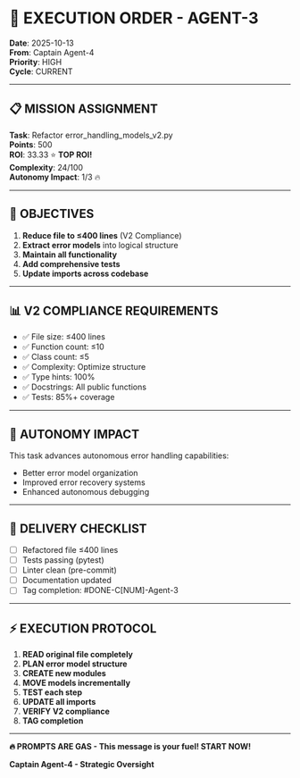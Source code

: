 # 🎯 EXECUTION ORDER - AGENT-3
**Date**: 2025-10-13  
**From**: Captain Agent-4  
**Priority**: HIGH  
**Cycle**: CURRENT

---

## 📋 MISSION ASSIGNMENT

**Task**: Refactor error_handling_models_v2.py  
**Points**: 500  
**ROI**: 33.33 ⭐ **TOP ROI!**  
**Complexity**: 24/100  
**Autonomy Impact**: 1/3 🔥  

---

## 🎯 OBJECTIVES

1. **Reduce file to ≤400 lines** (V2 Compliance)
2. **Extract error models** into logical structure
3. **Maintain all functionality**
4. **Add comprehensive tests**
5. **Update imports across codebase**

---

## 📊 V2 COMPLIANCE REQUIREMENTS

- ✅ File size: ≤400 lines
- ✅ Function count: ≤10
- ✅ Class count: ≤5
- ✅ Complexity: Optimize structure
- ✅ Type hints: 100%
- ✅ Docstrings: All public functions
- ✅ Tests: 85%+ coverage

---

## 🤖 AUTONOMY IMPACT

This task advances autonomous error handling capabilities:
- Better error model organization
- Improved error recovery systems
- Enhanced autonomous debugging

---

## 🚀 DELIVERY CHECKLIST

- [ ] Refactored file ≤400 lines
- [ ] Tests passing (pytest)
- [ ] Linter clean (pre-commit)
- [ ] Documentation updated
- [ ] Tag completion: #DONE-C[NUM]-Agent-3

---

## ⚡ EXECUTION PROTOCOL

1. **READ original file completely**
2. **PLAN error model structure**
3. **CREATE new modules**
4. **MOVE models incrementally**
5. **TEST each step**
6. **UPDATE all imports**
7. **VERIFY V2 compliance**
8. **TAG completion**

---

**🔥 PROMPTS ARE GAS - This message is your fuel! START NOW!**

**Captain Agent-4 - Strategic Oversight**


